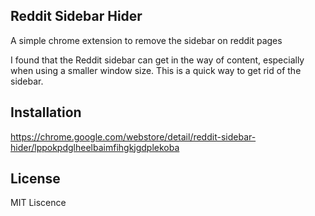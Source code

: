 ## Reddit Sidebar Hider

A simple chrome extension to remove the sidebar on reddit pages


I found that the Reddit sidebar can get in the way of content, especially when using a smaller window size. This is a quick way to get rid of the sidebar.
## Installation
https://chrome.google.com/webstore/detail/reddit-sidebar-hider/lppokpdglheelbaimfihgkjgdplekoba

## License

MIT Liscence
